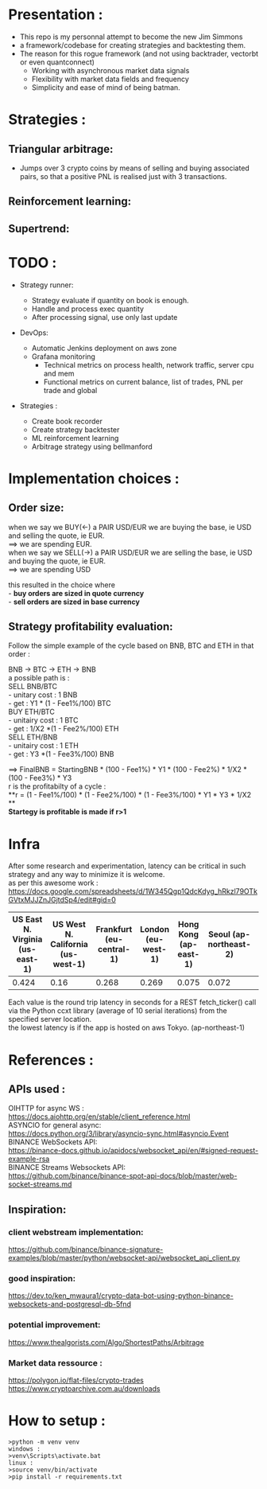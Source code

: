 # Presentation :
* This repo is my personnal attempt to become the new Jim Simmons
* a framework/codebase for creating strategies and backtesting them.
* The reason for this rogue framework (and not using backtrader, vectorbt or even quantconnect)
    - Working with asynchronous market data signals 
    - Flexibility with market data fields and frequency
    - Simplicity and ease of mind of being batman.

# Strategies :
## Triangular arbitrage:
* Jumps over 3 crypto coins by means of selling and buying associated pairs, so that a positive PNL is realised just with 3 transactions.  
  
## Reinforcement learning:

## Supertrend:


# TODO :
* Strategy runner:
    - Strategy evaluate if quantity on book is enough.
    - Handle and process exec quantity
    - After processing signal, use only last update

* DevOps:
    - Automatic Jenkins deployment on aws zone    
    - Grafana monitoring     
        - Technical metrics on process health, network traffic, server cpu and mem    
        - Functional metrics on current balance, list of trades, PNL per trade and global    

* Strategies :
    - Create book recorder
    - Create strategy backtester
    - ML reinforcement learning
    - Arbitrage strategy using bellmanford

# Implementation choices :

## Order size:
when we say we BUY(<-) a PAIR USD/EUR we are buying the base, ie USD and selling the quote, ie EUR.  
==> we are spending EUR.  
when we say we SELL(->) a PAIR USD/EUR we are selling the base, ie USD and buying the quote, ie EUR.  
==> we are spending USD  

this resulted in the choice where   
    - **buy orders are sized in quote currency**  
    - **sell orders are sized in base currency**  

## Strategy profitability evaluation:
Follow the simple example of the cycle based on BNB, BTC and ETH in that order :  

BNB -> BTC -> ETH -> BNB              
a possible path is :  
SELL BNB/BTC  
    - unitary cost : 1 BNB  
    - get : Y1 * (1 - Fee1%/100) BTC  
BUY ETH/BTC  
    - unitairy cost : 1 BTC   
    - get : 1/X2 *(1 - Fee2%/100) ETH  
SELL ETH/BNB  
    - unitairy cost : 1 ETH   
    - get : Y3 *(1 - Fee3%/100) BNB  

==> FinalBNB = StartingBNB * (100 - Fee1%) * Y1 * (100 - Fee2%) * 1/X2 * (100 - Fee3%) * Y3  
r is the profitabilty of a cycle :  
**r = (1 - Fee1%/100) * (1 - Fee2%/100) * (1 - Fee3%/100) * Y1 * Y3 * 1/X2 **    
**Startegy is profitable is made if r>1**       

# Infra
After some research and experimentation, latency can be critical in such strategy and any way to minimize it is welcome.   
as per this awesome work : https://docs.google.com/spreadsheets/d/1W345Qgp1QdcKdyg_hRkzl79OTkGVtxMJJZnJGjtdSp4/edit#gid=0  

| US East N. Virginia (us-east-1)  | US West N. California (us-west-1)  | Frankfurt (eu-central-1)  | London (eu-west-1)  |  Hong Kong (ap-east-1) | Seoul (ap-northeast-2) | Singapore (ap-southeast-1)  | Tokyo (ap-northeast-1)|
|----------------------------------|------------------------------------|---------------------------|---------------------|------------------------|------------------------|-----------------------------|-----------------------|
|				0.424			   |                    0.16	        |         0.268	            |       0.269         |         0.075          |         0.072          |           0.206             |        0.023          |

Each value is the round trip latency in seconds for a REST fetch_ticker() call via the Python ccxt library (average of 10 serial iterations) from the specified server location. 			
the lowest latency is if the app is hosted on aws Tokyo. (ap-northeast-1)
# References :

## APIs used :   
OIHTTP for async WS :      
    https://docs.aiohttp.org/en/stable/client_reference.html       
ASYNCIO for general async:   
    https://docs.python.org/3/library/asyncio-sync.html#asyncio.Event        
BINANCE WebSockets API:      
    https://binance-docs.github.io/apidocs/websocket_api/en/#signed-request-example-rsa      
BINANCE Streams Websockets API:   
    https://github.com/binance/binance-spot-api-docs/blob/master/web-socket-streams.md       

## Inspiration:        
### client webstream implementation:    
https://github.com/binance/binance-signature-examples/blob/master/python/websocket-api/websocket_api_client.py    
### good inspiration:
https://dev.to/ken_mwaura1/crypto-data-bot-using-python-binance-websockets-and-postgresql-db-5fnd    
### potential improvement:
https://www.thealgorists.com/Algo/ShortestPaths/Arbitrage    
### Market data ressource :
https://polygon.io/flat-files/crypto-trades    
https://www.cryptoarchive.com.au/downloads     

# How to setup :
    >python -m venv venv       
    windows :  
    >venv\Scripts\activate.bat  
    linux :    
    >source venv/bin/activate   
    >pip install -r requirements.txt   
